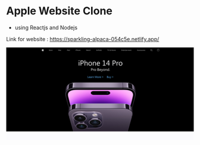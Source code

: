 # Apple Website Clone

- using Reactjs and Nodejs

Link for website : https://sparkling-alpaca-054c5e.netlify.app/

![Website Review](./Client/review.png)
